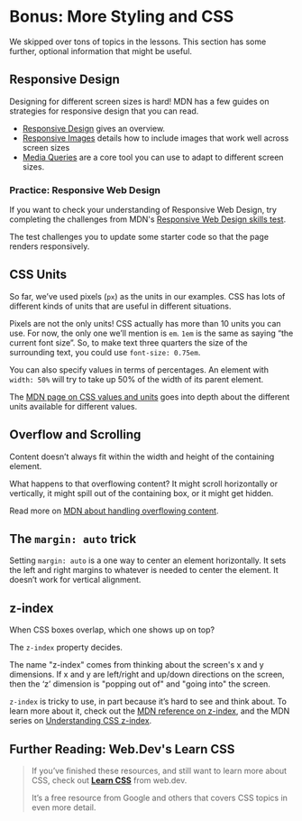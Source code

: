 # Bonus: More Styling and CSS

We skipped over tons of topics in the lessons. This section has some further,
optional information that might be useful.

## Responsive Design

Designing for different screen sizes is hard! MDN has a few guides on strategies for responsive design that you can read.

- [Responsive Design](https://developer.mozilla.org/en-US/docs/Learn/CSS/CSS_layout/Responsive_Design) gives an overview.
- [Responsive Images](https://developer.mozilla.org/en-US/docs/Learn/HTML/Multimedia_and_embedding/Responsive_images) details how to include images that work well across screen sizes
- [Media Queries](https://developer.mozilla.org/en-US/docs/Learn/CSS/CSS_layout/Media_queries) are a core tool you can use to adapt to different screen sizes.

### Practice: Responsive Web Design

<aside>

If you want to check your understanding of Responsive Web Design, try completing the challenges from MDN's [Responsive Web Design skills test](https://developer.mozilla.org/en-US/docs/Learn/CSS/CSS_layout/rwd_skills).

The test challenges you to update some starter code so that the page renders responsively.

</aside>

## CSS Units

So far, we’ve used pixels (`px`) as the units in our examples. CSS has lots of different kinds of units that are useful in different situations.

Pixels are not the only units! CSS actually has more than 10 units you can use. For now, the only one we’ll mention is `em`. `1em` is the same as saying “the current font size”. So, to make text three quarters the size of the surrounding text, you could use `font-size: 0.75em`.

You can also specify values in terms of percentages. An element with `width: 50%` will try to take up 50% of the width of its parent element.

The [MDN page on CSS values and units](https://developer.mozilla.org/en-US/docs/Learn/CSS/Building_blocks/Values_and_units) goes into depth about the different units available for different values.

## Overflow and Scrolling

Content doesn’t always fit within the width and height of the containing element.

What happens to that overflowing content? It might scroll horizontally or vertically, it might spill out of the containing box, or it might get hidden.

Read more on [MDN about handling overflowing content](https://developer.mozilla.org/en-US/docs/Learn/CSS/Building_blocks/Overflowing_content).

## The `margin: auto` trick

Setting `margin: auto` is a one way to center an element horizontally. It sets the left and right margins to whatever is needed to center the element. It doesn’t work for vertical alignment.

## z-index

When CSS boxes overlap, which one shows up on top?

The `z-index` property decides.

The name "z-index" comes from thinking about the screen's x and y dimensions. If
x and y are left/right and up/down directions on the screen, then the ‘z’
dimension is "popping out of" and "going into" the screen.

</details>

`z-index` is tricky to use, in part because it’s hard to see and think about. To learn more about it, check out the [MDN reference on z-index](https://developer.mozilla.org/en-US/docs/Web/CSS/z-index), and the MDN series on [Understanding CSS z-index](https://developer.mozilla.org/en-US/docs/Web/CSS/CSS_Positioning/Understanding_z_index).

## Further Reading: Web.Dev's Learn CSS

> If you’ve finished these resources, and still want to learn more about CSS,
check out **[Learn CSS](https://web.dev/learn/css/)** from web.dev.
>
> It’s a free resource from Google and others that covers CSS topics in even more detail.
